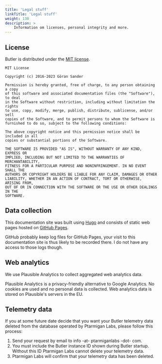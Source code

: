 ```yaml
---
title: 'Legal stuff'
linkTitle: 'Legal stuff'
weight: 130
description: >
    Information om licenses, personal integrity and more.
---
```


## License

Butler is distributed under the [MIT license](https://en.wikipedia.org/wiki/MIT_License).

```
MIT License

Copyright (c) 2016-2023 Göran Sander

Permission is hereby granted, free of charge, to any person obtaining a copy
of this software and associated documentation files (the "Software"), to deal
in the Software without restriction, including without limitation the rights
to use, copy, modify, merge, publish, distribute, sublicense, and/or sell
copies of the Software, and to permit persons to whom the Software is
furnished to do so, subject to the following conditions:

The above copyright notice and this permission notice shall be included in all
copies or substantial portions of the Software.

THE SOFTWARE IS PROVIDED "AS IS", WITHOUT WARRANTY OF ANY KIND, EXPRESS OR
IMPLIED, INCLUDING BUT NOT LIMITED TO THE WARRANTIES OF MERCHANTABILITY,
FITNESS FOR A PARTICULAR PURPOSE AND NONINFRINGEMENT. IN NO EVENT SHALL THE
AUTHORS OR COPYRIGHT HOLDERS BE LIABLE FOR ANY CLAIM, DAMAGES OR OTHER
LIABILITY, WHETHER IN AN ACTION OF CONTRACT, TORT OR OTHERWISE, ARISING FROM,
OUT OF OR IN CONNECTION WITH THE SOFTWARE OR THE USE OR OTHER DEALINGS IN THE
SOFTWARE.
```

## Data collection

This documentation site was built using [Hugo](https://gohugo.io/) and consists of static web pages hosted on [GitHub Pages](https://pages.github.com/).

GitHub probably keep log files for GitHub Pages, your visit to this documentation site is thus likely to be recorded there. I do not have any access to those logs though.

## Web analytics

We use Plausible Analytics to collect aggregated web analytics data.

Plausible Analytics is a privacy-friendly alternative to Google Analytics. No cookies are used and no personal data is collected.
Web analytics data is stored on Plausible's servers in the EU.

## Telemetry data

If you at some future date decide that you want your Butler telemetry data deleted from the database operated by Ptarmigan Labs, please follow this process:

1. Send your request by email to info -at- ptarmiganlabs -dot- com.
2. You must include the Butler instance ID shown during Butler startup. Without this ID Ptarmigan Labs cannot delete your telemetry data.
3. Ptarmigan Labs will confirm that your telemetry data has been deleted.
